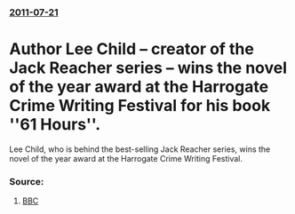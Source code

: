 ### [2011-07-21](/news/2011/07/21/index.md)

# Author Lee Child &ndash; creator of the Jack Reacher series &ndash; wins the novel of the year award at the Harrogate Crime Writing Festival for his book ''61 Hours''. 

Lee Child, who is behind the best-selling Jack Reacher series, wins the novel of the year award at the Harrogate Crime Writing Festival.


### Source:

1. [BBC](http://www.bbc.co.uk/news/entertainment-arts-14246226)
